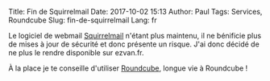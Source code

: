 Title: Fin de Squirrelmail
Date: 2017-10-02 15:13
Author: Paul
Tags: Services, Roundcube
Slug: fin-de-squirrelmail
Lang: fr

Le logiciel de webmail [Squirrelmail](https://squirrelmail.org/) n'étant
plus maintenu, il ne bénificie plus de mises à jour de sécurité et donc
présente un risque. J'ai donc décidé de ne plus le rendre disponible sur
ezvan.fr.

À la place je te conseille d'utiliser
[Roundcube](https://www.ezvan.fr/roundcube), longue vie à Roundcube !